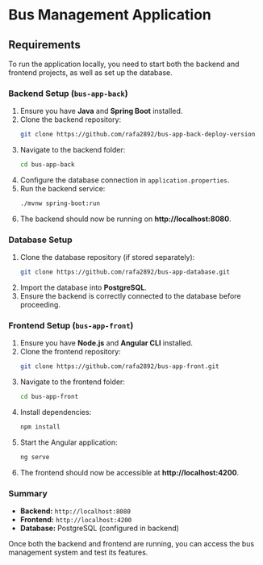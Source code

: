 # Bus Management Application

## Requirements
To run the application locally, you need to start both the backend and frontend projects, as well as set up the database.

### Backend Setup (`bus-app-back`)
1. Ensure you have **Java** and **Spring Boot** installed.
2. Clone the backend repository:
   ```sh
   git clone https://github.com/rafa2892/bus-app-back-deploy-version
   ```
3. Navigate to the backend folder:
   ```sh
   cd bus-app-back
   ```
4. Configure the database connection in `application.properties`.
5. Run the backend service:
   ```sh
   ./mvnw spring-boot:run
   ```
6. The backend should now be running on **http://localhost:8080**.

### Database Setup
1. Clone the database repository (if stored separately):
   ```sh
   git clone https://github.com/rafa2892/bus-app-database.git
   ```
2. Import the database into **PostgreSQL**.
3. Ensure the backend is correctly connected to the database before proceeding.

### Frontend Setup (`bus-app-front`)
1. Ensure you have **Node.js** and **Angular CLI** installed.
2. Clone the frontend repository:
   ```sh
   git clone https://github.com/rafa2892/bus-app-front.git
   ```
3. Navigate to the frontend folder:
   ```sh
   cd bus-app-front
   ```
4. Install dependencies:
   ```sh
   npm install
   ```
5. Start the Angular application:
   ```sh
   ng serve
   ```
6. The frontend should now be accessible at **http://localhost:4200**.

### Summary
- **Backend:** `http://localhost:8080`
- **Frontend:** `http://localhost:4200`
- **Database:** PostgreSQL (configured in backend)

Once both the backend and frontend are running, you can access the bus management system and test its features.

